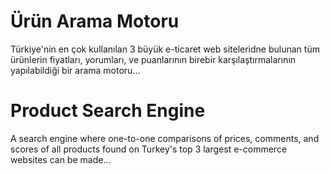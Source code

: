 # Ürün Arama Motoru

Türkiye'nin en çok kullanılan 3 büyük e-ticaret web siteleridne bulunan tüm ürünlerin fiyatları, yorumları, ve puanlarının birebir karşılaştırmalarının yapılabildiği bir arama motoru...

# Product Search Engine

A search engine where one-to-one comparisons of prices, comments, and scores of all products found on Turkey's top 3 largest e-commerce websites can be made...
